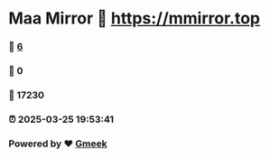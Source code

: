 # Maa Mirror :link: https://mmirror.top 
### :page_facing_up: [6](https://mmirror.top/tag.html) 
### :speech_balloon: 0 
### :hibiscus: 17230 
### :alarm_clock: 2025-03-25 19:53:41 
### Powered by :heart: [Gmeek](https://github.com/Meekdai/Gmeek)
